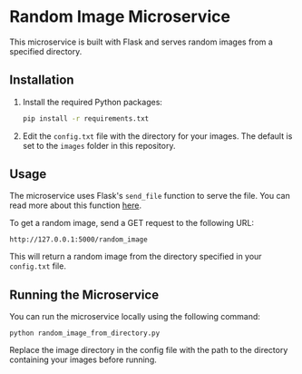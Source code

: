 # Random Image Microservice

This microservice is built with Flask and serves random images from a specified directory.

## Installation

1. Install the required Python packages:

    ```bash
    pip install -r requirements.txt
    ```

2. Edit the `config.txt` file with the directory for your images. The default is set to the `images` folder in this repository.

## Usage

The microservice uses Flask's `send_file` function to serve the file. You can read more about this function [here](https://tedboy.github.io/flask/interface_api.useful_funcs.html#flask.send_file).

To get a random image, send a GET request to the following URL:

    http://127.0.0.1:5000/random_image

This will return a random image from the directory specified in your `config.txt` file.

## Running the Microservice

You can run the microservice locally using the following command:

    python random_image_from_directory.py

Replace the image directory in the config file with the path to the directory containing your images before running.